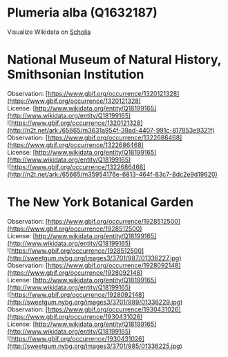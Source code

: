 
Plumeria alba (Q1632187)
========================
  
Visualize Wikidata on [Scholia](https://scholia.toolforge.org/taxon/Q1632187)
# National Museum of Natural History, Smithsonian Institution
  
Observation: [https://www.gbif.org/occurrence/1320121328](https://www.gbif.org/occurrence/1320121328)  
License: [http://www.wikidata.org/entity/Q18199165](http://www.wikidata.org/entity/Q18199165)  
![https://www.gbif.org/occurrence/1320121328](http://n2t.net/ark:/65665/m3631a954f-39ad-4407-991c-817853e9321f)  
Observation: [https://www.gbif.org/occurrence/1322686468](https://www.gbif.org/occurrence/1322686468)  
License: [http://www.wikidata.org/entity/Q18199165](http://www.wikidata.org/entity/Q18199165)  
![https://www.gbif.org/occurrence/1322686468](http://n2t.net/ark:/65665/m35954176e-6813-464f-83c7-8dc2e9d19620)
# The New York Botanical Garden
  
Observation: [https://www.gbif.org/occurrence/1928512500](https://www.gbif.org/occurrence/1928512500)  
License: [http://www.wikidata.org/entity/Q18199165](http://www.wikidata.org/entity/Q18199165)  
![https://www.gbif.org/occurrence/1928512500](http://sweetgum.nybg.org/images3/3701/987/01336227.jpg)  
Observation: [https://www.gbif.org/occurrence/1928092148](https://www.gbif.org/occurrence/1928092148)  
License: [http://www.wikidata.org/entity/Q18199165](http://www.wikidata.org/entity/Q18199165)  
![https://www.gbif.org/occurrence/1928092148](http://sweetgum.nybg.org/images3/3701/989/01336229.jpg)  
Observation: [https://www.gbif.org/occurrence/1930431026](https://www.gbif.org/occurrence/1930431026)  
License: [http://www.wikidata.org/entity/Q18199165](http://www.wikidata.org/entity/Q18199165)  
![https://www.gbif.org/occurrence/1930431026](http://sweetgum.nybg.org/images3/3701/985/01336225.jpg)